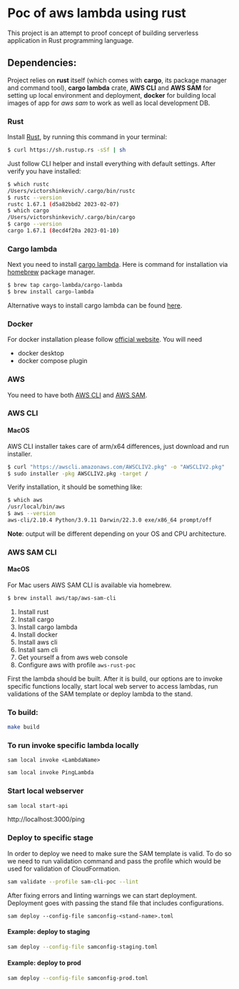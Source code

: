 # Poc of aws lambda using rust
This project is an attempt to proof concept of building serverless application in Rust programming language.

## Dependencies:
Project relies on **rust** itself (which comes with **cargo**, its package manager and command tool), **cargo lambda** crate, **AWS CLI** and **AWS SAM** for setting up local environment and deployment, **docker** for building local images of app for *aws sam* to work as well as local development DB.

### Rust
Install [Rust](https://doc.rust-lang.org/cargo/getting-started/installation.html), by running this command in your terminal:
```bash
$ curl https://sh.rustup.rs -sSf | sh
```
Just follow CLI helper and install everything with default settings. After verify you have installed:
```bash
$ which rustc
/Users/victorshinkevich/.cargo/bin/rustc
$ rustc --version
rustc 1.67.1 (d5a82bbd2 2023-02-07)
$ which cargo
/Users/victorshinkevich/.cargo/bin/cargo
$ cargo --version
cargo 1.67.1 (8ecd4f20a 2023-01-10)
```
### Cargo lambda
Next you need to install [cargo lambda](https://www.cargo-lambda.info/guide/what-is-cargo-lambda.html).
Here is command for installation via [homebrew](https://brew.sh/) package manager.
```bash
$ brew tap cargo-lambda/cargo-lambda
$ brew install cargo-lambda
```
Alternative ways to install cargo lambda can be found [here](https://www.cargo-lambda.info/guide/installation.html#with-nix).


### Docker
For docker installation please follow [official website](https://docs.docker.com/desktop/install/mac-install/).
You will need 
- docker desktop
- docker compose plugin

### AWS
You need to have both [AWS CLI](https://docs.aws.amazon.com/cli/latest/userguide/getting-started-install.html) and [AWS SAM](https://docs.aws.amazon.com/serverless-application-model/latest/developerguide/install-sam-cli.html).
### AWS CLI
#### MacOS
AWS CLI installer takes care of arm/x64 differences, just download and run installer.
```bash
$ curl "https://awscli.amazonaws.com/AWSCLIV2.pkg" -o "AWSCLIV2.pkg"
$ sudo installer -pkg AWSCLIV2.pkg -target /
```
Verify installation, it should be something like:
```bash
$ which aws
/usr/local/bin/aws 
$ aws --version
aws-cli/2.10.4 Python/3.9.11 Darwin/22.3.0 exe/x86_64 prompt/off
```
**Note**: output will be different depending on your OS and CPU architecture.

### AWS SAM CLI
#### MacOS
For Mac users AWS SAM CLI is available via homebrew.
```bash
$ brew install aws/tap/aws-sam-cli
```
1. Install rust
2. Install cargo
3. Install cargo lambda
4. Install docker
5. Install aws cli
6. Install sam cli
7. Get yourself a from aws web console
8. Configure aws with profile `aws-rust-poc`

First the lambda should be built. After it is build, our options are to invoke specific functions locally, start local web server to access lambdas, run validations of the SAM template or deploy lambda to the stand.
### To build: 
```bash
make build
```
### To run invoke specific lambda locally
```
sam local invoke <LambdaName>
```
```bash
sam local invoke PingLambda
```

### Start local webserver
```bash
sam local start-api
```
http://localhost:3000/ping

### Deploy to specific stage
In order to deploy we need to make sure the SAM template is valid.
To do so we need to run validation command and pass the profile which would be used for validation of CloudFormation.
```bash
sam validate --profile sam-cli-poc --lint
```
After fixing errors and linting warnings we can start deployment. Deployment goes with passing the stand file that includes configurations.
```
sam deploy --config-file samconfig-<stand-name>.toml
```
#### Example: deploy to staging

```bash
sam deploy --config-file samconfig-staging.toml
```

#### Example: deploy to prod

```bash
sam deploy --config-file samconfig-prod.toml
```